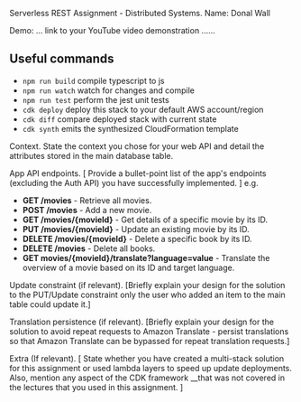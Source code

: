 Serverless REST Assignment - Distributed Systems.
Name: Donal Wall

Demo: ... link to your YouTube video demonstration ......

## Useful commands

* `npm run build`   compile typescript to js
* `npm run watch`   watch for changes and compile
* `npm run test`    perform the jest unit tests
* `cdk deploy`      deploy this stack to your default AWS account/region
* `cdk diff`        compare deployed stack with current state
* `cdk synth`       emits the synthesized CloudFormation template

Context.
State the context you chose for your web API and detail the attributes stored in the main database table.

App API endpoints.
[ Provide a bullet-point list of the app's endpoints (excluding the Auth API) you have successfully implemented. ]
e.g.
 
- **GET /movies** - Retrieve all movies.
- **POST /movies** - Add a new movie.
- **GET /movies/{movieId}** - Get details of a specific movie by its ID.
- **PUT /movies/{movieId}** - Update an existing movie by its ID.
- **DELETE /movies/{movieId}** - Delete a specific book by its ID.
- **DELETE /movies** - Delete all books.
- **GET movies/{movieId}/translate?language=value** - Translate the overview of a movie based on its ID and target language.

Update constraint (if relevant).
[Briefly explain your design for the solution to the PUT/Update constraint 
only the user who added an item to the main table could update it.]

Translation persistence (if relevant).
[Briefly explain your design for the solution to avoid repeat requests to Amazon Translate - persist translations so that Amazon Translate can be bypassed for repeat translation requests.]

Extra (If relevant).
[ State whether you have created a multi-stack solution for this assignment or used lambda layers to speed up update deployments. Also, mention any aspect of the CDK framework __that was not covered in the lectures that you used in this assignment. ]
